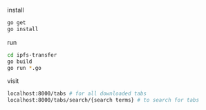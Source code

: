 install
```bash
go get
go install
```

run
```bash
cd ipfs-transfer
go build
go run *.go
```

visit
```bash
localhost:8000/tabs # for all downloaded tabs
localhost:8000/tabs/search/{search terms} # to search for tabs
```